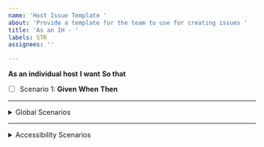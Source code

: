 ```yaml
---
name: 'Host Issue Template '
about: 'Provide a template for the team to use for creating issues '
title: 'As an IH - '
labels: STR
assignees: ''

---
```


**As an individual host**
**I want**
**So that**

- [ ] Scenario 1: 
**Given**
**When**
**Then**

---

<details>
<summary> Global Scenarios </summary>


**Saving, Cancelling and Reverting** 

**Scenario 1: Cancellation and Reverting Changes**
Given that I have made changes to @@@ form but decide not to save these changes,
When I click a "cancel" button or navigate away from @@@ form,
Then any unsaved changes should be discarded, and @@@ form should revert to its previous state.

**Scenario 2 : Validation and Error Handling**
Given that I am updating @@@ fom the newly opened section below the progress bar,
When I enter invalid data (such as ___________) and attempt to save,
Then I should receive immediate feedback indicating the error, and the information should not be saved until corrected.

**Scenario 3: Confirmation of Successful Update**
Given that I have entered new or updated @@@ in the form,
When I click the save button and the data is valid,
Then I should receive a confirmation message indicating my @@@ form  has been successfully updated.


---


**Internet Connection**


**Scenario 1:  Standard Internet Connection** 
Given that I am a user accessing the website from a standard internet connection,
When I navigate to any page on the site,
Then the page should load completely within 2 seconds, ensuring a fast and efficient user experience.



**Scenario 2: Optimizing Dashboard for Users with Low Internet Connectivity**

Given a host accesses the @@@ form with a low-speed internet connection.
When the user attempts to load and interact with the dashboard page.
Then the @@@ form should prioritize critical content and functionality, loading essential elements first to ensure usability.
And the page should implement efficient data usage strategies, such as compressing images, using caching for repeat visits, and minimizing the load of heavy scripts.
And the interface should provide feedback on loading progress for interactive elements, informing users of the current status and expected wait times.
And an option should be available for users to access a more simplified version of the dashboard that requires less bandwidth, ensuring that users can perform their necessary tasks even under constrained internet conditions.

---

**Security and privacy**

**Scenario 1: Security and Privacy Settings**
Given that I am editing @@@ form, 
When I access the form,
Then I should also have the option to update my privacy settings related to who can view @@@ form.



**Scenario 2: Secure my information** 
Given that I am a user entering personal or login information @@@ form,
When I submit this information through any form or login page,
Then the platform should encrypt this data during transmission and storage, ensuring it is safeguarded against interception or unauthorized access.

--- 
**Mobile Responsiveness**

**Scenario 1: Mobile Responsiveness**

Given that I am accessing the @@@ form on a mobile device,
When I click on the "@@@" link,
Then the @@@ form should display correctly and be easily editable on my device, ensuring a responsive design. 
</details>

---

<details>
<summary> Accessibility Scenarios </summary>



Scenario: Navigating the page Using Keyboard Only
Given I am a non-mouse user accessing _______________________________
And the ______________ has loaded completely
When I press the Tab key on my keyboard
Then the focus should move to the next interactive element on the dashboard

When I press the Shift + Tab keys on my keyboard
Then the focus should move to the previous interactive element on the dashboard

When I press the Enter key while focusing on a button
Then the action associated with the button should be executed

And when I press the Arrow keys while focusing on a dropdown menu
Then the dropdown should expand and allow me to navigate the options

And when I select an option using the Enter key
Then the selected option should be applied




**Scenario: Using the "Skip to Main Content" link**
Given the "Skip to Main Content" link is the first focusable element
When the user presses the "Tab" key once
And the user presses the "Enter" key
Then the focus moves directly to the main content area

 **Scenario: Scenario: Interacting with form fields using the keyboard**
Given the user has navigated to a form with multiple input fields
When the user presses the "Tab" key to navigate through the input fields
And enters data using the keyboard
And presses the "Enter" key after filling out the form
Then the form data is submitted
And the user receives confirmation through keyboard-accessible feedback

 **Scenario: Scenario: Navigating dropdown menus using arrow keys**
Given the user has focused on a dropdown menu
When the user presses the "Down Arrow" key
Then the dropdown expands

And the user can navigate the options with the "Up Arrow" and "Down Arrow" keys
When the user presses the "Enter" key on an option
Then the option is selected
And the dropdown collapses

**Scenario: Closing modals using the Escape key**

Given a modal window is open and focused
When the user presses the "Escape" key
Then the modal closes
And focus returns to the element that opened the modal

**Scenario:  Scenario: Navigating paginated content using keyboard shortcuts**
 
Given the user is viewing a page with paginated content
When the user presses a predefined keyboard shortcut for "next page"
Then the next page of content is displayed
And focus is set to the top of the new page content
When the user presses a predefined keyboard shortcut for "previous page"
Then the previous page of content is displayed
And focus is set to the top of the new page content



---
**Color Contrast**

Feature: ______ Accessibility for Color-Blind Users
Scenario: Ensuring ______ Usability with Color-Blind Friendly Design
Given I am a user with color vision deficiency
And I am viewing the ______

When I look at charts and graphs
Then they should use patterns or shapes, in addition to colors, to distinguish data points

And when I interact with status indicators
Then they should not rely solely on color to convey status (e.g., green for "good" or red for "alert")
And textual descriptions or icons should accompany color-coded elements to clarify their meaning

When I need to understand urgency or priority levels represented by colors
Then these levels should also be indicated by text labels or symbols next to the color-coded elements

And when I adjust the ______ settings
Then I should have an option to select a color-blind friendly palette
And the selected palette should override default colors to enhance visibility and contrast

Given the ______ includes interactive elements like buttons or links
When these elements are focused or hovered over
Then they should have clear focus indicators that do not rely solely on color changes

---

**Color Blind**

Scenario: Ensuring Usability with Color-Blind Friendly Design

Given I am a user with color vision deficiency
And I am viewing the _______
When I look at charts and graphs
Then they should use patterns or shapes, in addition to colors, to distinguish data points

And when I interact with status indicators
Then they should not rely solely on color to convey status
And textual descriptions or icons should accompany color-coded elements to clarify their meaning

When I need to understand urgency or priority levels represented by colors
Then these levels should also be indicated by text labels or symbols next to the color-coded elements

And when I adjust the_______settings
Then I should have an option to select a color-blind friendly palette
And the selected palette should override default colors to enhance visibility and contrast

Given the _______includes interactive elements like buttons or links
When these elements are focused or hovered over
Then they should have clear focus indicators that do not rely solely on color changes

---


https://www2.gov.bc.ca/gov/content/home/accessible-government/toolkit/accessible-digital-content/colour-contrast

</details>
